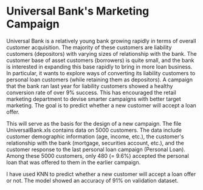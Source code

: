 # Universal Bank's Marketing Campaign

Universal Bank is a relatively young bank growing rapidly in terms of overall customer acquisition. The majority of these customers are liability customers (depositors) with varying sizes of relationship with the bank. The customer base of asset customers (borrowers) is quite small, and the bank is interested in expanding this base rapidly to bring in more loan business. In particular, it wants to explore ways of converting its liability customers to personal loan customers (while retaining them as depositors).
A campaign that the bank ran last year for liability customers showed a healthy conversion rate of over 9% success. This has encouraged the retail marketing department to devise smarter campaigns with better target marketing. The goal is to predict whether a new customer will accept a loan offer.

This will serve as the basis for the design of a new campaign.
The file UniversalBank.xls contains data on 5000 customers. The data include customer demographic information (age, income, etc.), the customer's relationship with the bank (mortgage, securities account, etc.), and the customer response to the last personal loan campaign (Personal Loan). Among these 5000 customers, only 480 (= 9.6%) accepted the personal loan that was offered to them in the earlier campaign.

I have used KNN to predict whether a new customer will accept a loan offer or not. The model showed an accuracy of 91% on validation dataset.
